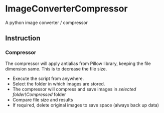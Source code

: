 # ImageConverterCompressor

A python image converter / compressor

## Instruction

### Compressor

The compressor will apply antialias from Pillow library, keeping the file dimension same.
This is to decrease the file size.

- Execute the script from anywhere.
- Select the folder in which images are stored.
- The compressor will compress and save images in _selected folder\Compressed_ folder
- Compare file size and results
- If required, delete original images to save space (always back up data)
